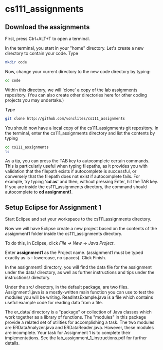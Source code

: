 # cs111_assignments

## Download the assignments
First, press Ctrl+ALT+T to open a terminal.

In the terminal, you start in your "home" directory. Let's create a new directory to contain your code.
Type
```bash
mkdir code
```
Now, change your current directory to the new code directory by typing:
```bash
cd code
```
Within this directory, we will 'clone' a copy of the lab assignments repository. (You can also create other directories here for other coding projects you may undertake.)

Type
```bash
git clone http://github.com/vonclites/cs111_assignments
```
You should now have a local copy of the cs111_assignments git repository.
In the terminal, enter the cs111_assignments directory and list the contents by typing
```bash
cd cs111_assignments
ls
```
As a tip, you can press the TAB key to autocomplete certain commands.  This is particularly useful when typing filepaths, as it provides you with validation that the filepath exists if autocomplete is successful, or conversely that the filepath does not exist if autocomplete fails. For example, try typing '**cd as**' and then, without pressing Enter, hit the TAB key. If you are inside the cs111_assignments directory, the command should autocomplete to **cd assignment1**.

## Setup Eclipse for Assignment 1

Start Eclipse and set your workspace to the cs111_assignments directory.

Now we will have Eclipse create a new project based on the contents of the assignment1 folder inside the cs111_assignments directory. 

To do this, in Eclipse, click _File -> New -> Java Project_.

Enter **assignment1** as the Project name. (assignment1 must be typed exactly as is - lowercase, no spaces).
Click Finish.

In the assignment1 directory, you will find the data file for the assignment under the data/ directory, as well as further instructions and tips under the instructions/ directory. 

Under the src/ directory, in the default package, are two files.  Assignment1.java is a mostly-written main function you can use to test the modules you will be writing. ReadIntsExample.java is a file which contains useful example code for reading data from a file.

The er\_data/ directory is a "package" or collection of Java classes which work together as a library of functions.  The "modules" in this package provide a related set of utilities for accomplishing a task. The two modules are ERDataAnalyzer.java and ERDataReader.java. However, these modules are incomplete.  Your task for Assignment 1 is to complete their implementations.  See the lab_assignment\_1\_instructions.pdf for further details.





